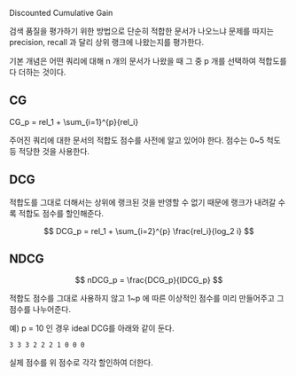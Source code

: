 Discounted Cumulative Gain

검색 품질을 평가하기 위한 방법으로 단순히 적합한 문서가 나오느냐 문제를 따지는 precision, recall 과 달리 상위 랭크에 나왔는지를 평가한다.

기본 개념은 어떤 쿼리에 대해 n 개의 문서가 나왔을 때 그 중 p 개를 선택하여 적합도를 다 더하는 것이다.

## CG

CG_p = rel_1 + \sum_{i=1}^{p}{rel_i}

주어진 쿼리에 대한 문서의 적합도 점수를 사전에 알고 있어야 한다. 점수는 0~5 척도 등 적당한 것을 사용한다.

## DCG

적합도를 그대로 더해서는 상위에 랭크된 것을 반영할 수 없기 때문에 랭크가 내려갈 수록 적합도 점수를 할인해준다.

$$
DCG_p = rel_1 + \sum_{i=2}^{p} \frac{rel_i}{log_2 i}
$$

## NDCG

$$
nDCG_p = \frac{DCG_p}{IDCG_p}
$$

적합도 점수를 그대로 사용하지 않고 1~p 에 따른 이상적인 점수를 미리 만들어주고 그 점수를 나누어준다.

예) p = 10 인 경우 ideal DCG를 아래와 같이 둔다.

```
3 3 3 2 2 2 1 0 0 0
```

실제 점수를 위 점수로 각각 할인하여 더한다.

